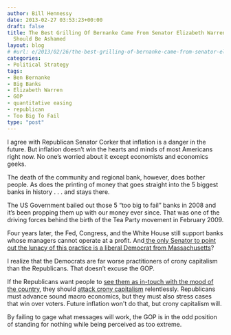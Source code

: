 ```yaml
---
author: Bill Hennessy
date: 2013-02-27 03:53:23+00:00
draft: false
title: The Best Grilling Of Bernanke Came From Senator Elizabeth Warren And Republicans
  Should Be Ashamed
layout: blog
# #url: e/2013/02/26/the-best-grilling-of-bernanke-came-from-senator-elizabeth-warren-and-republicans-should-be-ashamed/
categories:
- Political Strategy
tags:
- Ben Bernanke
- Big Banks
- Elizabeth Warren
- GOP
- quantitative easing
- republican
- Too Big To Fail
type: "post"
---
```


I agree with Republican Senator Corker that inflation is a danger in the future. But inflation doesn’t win the hearts and minds of most Americans right now. No one’s worried about it except economists and economics geeks.



The death of the community and regional bank, however, does bother people. As does the printing of money that goes straight into the 5 biggest banks in history . . . and stays there.

The US Government bailed out those 5 “too big to fail” banks in 2008 and it’s been propping them up with our money ever since. That was one of the driving forces behind the birth of the Tea Party movement in February 2009.

Four years later, the Fed, Congress, and the White House still support banks whose managers cannot operate at a profit. And[ the only Senator to point out the lunacy of this practice is a liberal Democrat from Massachusetts](https://www.businessinsider.com/elizabeth-warren-on-bank-subsidy-2013-2)?

I realize that the Democrats are far worse practitioners of crony capitalism than the Republicans. That doesn’t excuse the GOP.

If the Republicans want people to [see them as in-touch with the mood of the country](https://www.people-press.org/2013/02/26/gop-seen-as-principled-but-out-of-touch-and-too-extreme/), they should [attack crony capitalism](https://hennessysview.com/2013/02/26/heres-the-one-book-every-conservative-must-read/) relentlessly. Republicans must advance sound macro economics, but they must also stress cases that win over voters. Future inflation won't do that, but crony capitalism will.

By failing to gage what messages will work, the GOP is in the odd position of standing for nothing while being perceived as too extreme.
